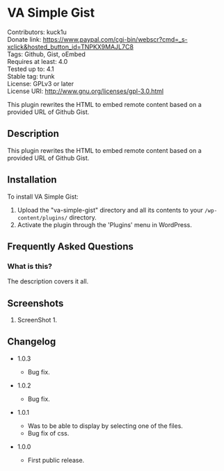 VA Simple Gist
==============================
Contributors: kuck1u  
Donate link: https://www.paypal.com/cgi-bin/webscr?cmd=_s-xclick&hosted_button_id=TNPKX9MAJL7C8  
Tags: Github, Gist, oEmbed  
Requires at least: 4.0  
Tested up to: 4.1  
Stable tag: trunk  
License: GPLv3 or later  
License URI: http://www.gnu.org/licenses/gpl-3.0.html  

This plugin rewrites the HTML to embed remote content based on a provided URL of Github Gist.

## Description

This plugin rewrites the HTML to embed remote content based on a provided URL of Github Gist.

## Installation

To install VA Simple Gist:

1. Upload the "va-simple-gist" directory and all its contents to your `/wp-content/plugins/` directory.
2. Activate the plugin through the 'Plugins' menu in WordPress.

## Frequently Asked Questions

### What is this?

The description covers it all.

## Screenshots

1. ScreenShot 1.

## Changelog

* 1.0.3
    * Bug fix.

* 1.0.2
    * Bug fix.

* 1.0.1
    * Was to be able to display by selecting one of the files.
    * Bug fix of css.

* 1.0.0
    * First public release.
